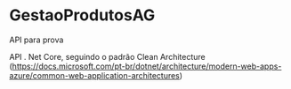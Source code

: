 # GestaoProdutosAG
API para prova


API . Net Core, seguindo o padrão Clean Architecture (https://docs.microsoft.com/pt-br/dotnet/architecture/modern-web-apps-azure/common-web-application-architectures)
